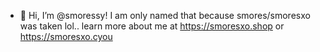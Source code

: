 - 👋 Hi, I’m @smoressy! I am only named that because smores/smoresxo was taken lol.. learn more about me at https://smoresxo.shop or https://smoresxo.cyou
